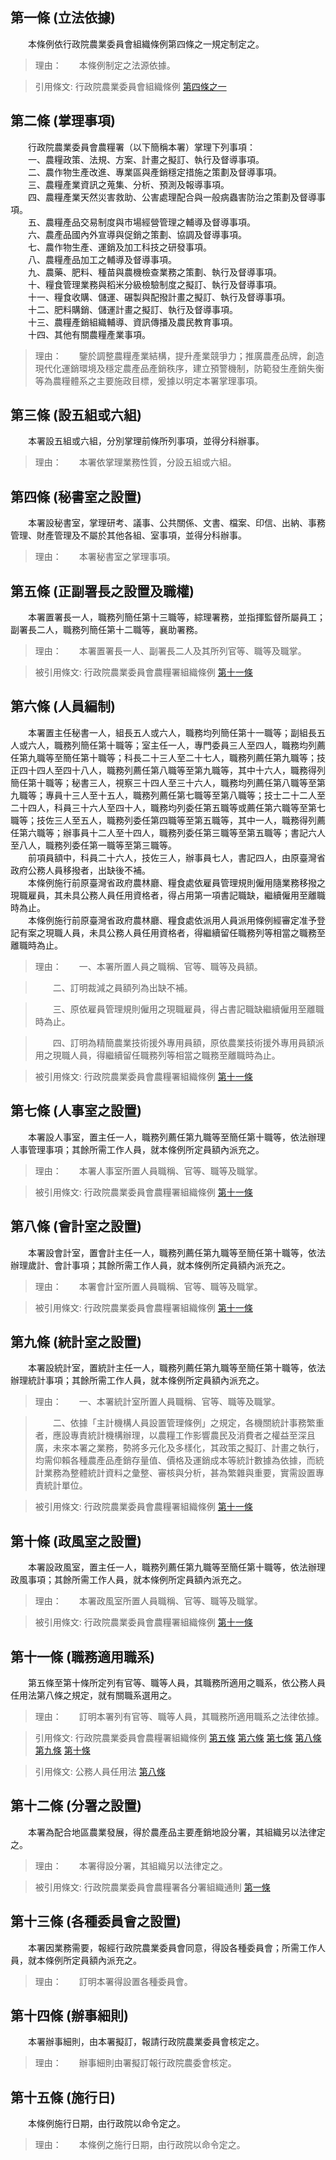 第一條 (立法依據)
-----------------
　　本條例依行政院農業委員會組織條例第四條之一規定制定之。  
> 理由：　　本條例制定之法源依據。

> 引用條文: 行政院農業委員會組織條例 [第四條之一](1031#第四條之一)



第二條 (掌理事項)
-----------------
　　行政院農業委員會農糧署（以下簡稱本署）掌理下列事項：  
　　一、農糧政策、法規、方案、計畫之擬訂、執行及督導事項。  
　　二、農作物生產改進、專業區與產銷穩定措施之策劃及督導事項。  
　　三、農糧產業資訊之蒐集、分析、預測及報導事項。  
　　四、農糧產業天然災害救助、公害處理配合與一般病蟲害防治之策劃及督導事項。  
　　五、農糧產品交易制度與市場經營管理之輔導及督導事項。  
　　六、農產品國內外宣導與促銷之策劃、協調及督導事項。  
　　七、農作物生產、運銷及加工科技之研發事項。  
　　八、農糧產品加工之輔導及督導事項。  
　　九、農藥、肥料、種苗與農機檢查業務之策劃、執行及督導事項。  
　　十、糧食管理業務與稻米分級檢驗制度之擬訂、執行及督導事項。  
　　十一、糧食收購、儲運、碾製與配撥計畫之擬訂、執行及督導事項。  
　　十二、肥料購銷、儲運計畫之擬訂、執行及督導事項。  
　　十三、農糧產銷組織輔導、資訊傳播及農民教育事項。  
　　十四、其他有關農糧產業事項。  
> 理由：　　鑒於調整農糧產業結構，提升產業競爭力；推廣農產品牌，創造現代化運銷環境及穩定農產品產銷秩序，建立預警機制，防範發生產銷失衡等為農糧體系之主要施政目標，爰據以明定本署掌理事項。



第三條 (設五組或六組)
---------------------
　　本署設五組或六組，分別掌理前條所列事項，並得分科辦事。  
> 理由：　　本署依掌理業務性質，分設五組或六組。



第四條 (秘書室之設置)
---------------------
　　本署設秘書室，掌理研考、議事、公共關係、文書、檔案、印信、出納、事務管理、財產管理及不屬於其他各組、室事項，並得分科辦事。  
> 理由：　　本署秘書室之掌理事項。



第五條 (正副署長之設置及職權)
-----------------------------
　　本署置署長一人，職務列簡任第十三職等，綜理署務，並指揮監督所屬員工；副署長二人，職務列簡任第十二職等，襄助署務。  
> 理由：　　本署置署長一人、副署長二人及其所列官等、職等及職掌。

> 被引用條文: 行政院農業委員會農糧署組織條例 [第十一條](3140#第十一條-職務適用職系)



第六條 (人員編制)
-----------------
　　本署置主任秘書一人，組長五人或六人，職務均列簡任第十一職等；副組長五人或六人，職務列簡任第十職等；室主任一人，專門委員三人至四人，職務均列薦任第九職等至簡任第十職等；科長二十三人至二十七人，職務列薦任第九職等；技正四十四人至四十八人，職務列薦任第八職等至第九職等，其中十六人，職務得列簡任第十職等；秘書三人，視察三十四人至三十六人，職務均列薦任第八職等至第九職等；專員十三人至十五人，職務列薦任第七職等至第八職等；技士二十二人至二十四人，科員三十六人至四十人，職務均列委任第五職等或薦任第六職等至第七職等；技佐三人至五人，職務列委任第四職等至第五職等，其中一人，職務得列薦任第六職等；辦事員十二人至十四人，職務列委任第三職等至第五職等；書記六人至八人，職務列委任第一職等至第三職等。  
　　前項員額中，科員二十六人，技佐三人，辦事員七人，書記四人，由原臺灣省政府公務人員移撥者，出缺後不補。  
　　本條例施行前原臺灣省政府農林廳、糧食處依雇員管理規則僱用隨業務移撥之現職雇員，其未具公務人員任用資格者，得占用第一項書記職缺，繼續僱用至離職時為止。  
　　本條例施行前原臺灣省政府農林廳、糧食處依派用人員派用條例經審定准予登記有案之現職人員，未具公務人員任用資格者，得繼續留任職務列等相當之職務至離職時為止。  
> 理由：　　一、本署所置人員之職稱、官等、職等及員額。

> 　　二、訂明裁減之員額列為出缺不補。

> 　　三、原依雇員管理規則僱用之現職雇員，得占書記職缺繼續僱用至離職時為止。

> 　　四、訂明為精簡農業技術援外專用員額，原依農業技術援外專用員額派用之現職人員，得繼續留任職務列等相當之職務至離職時為止。

> 被引用條文: 行政院農業委員會農糧署組織條例 [第十一條](3140#第十一條-職務適用職系)



第七條 (人事室之設置)
---------------------
　　本署設人事室，置主任一人，職務列薦任第九職等至簡任第十職等，依法辦理人事管理事項；其餘所需工作人員，就本條例所定員額內派充之。  
> 理由：　　本署人事室所置人員職稱、官等、職等及職掌。

> 被引用條文: 行政院農業委員會農糧署組織條例 [第十一條](3140#第十一條-職務適用職系)



第八條 (會計室之設置)
---------------------
　　本署設會計室，置會計主任一人，職務列薦任第九職等至簡任第十職等，依法辦理歲計、會計事項；其餘所需工作人員，就本條例所定員額內派充之。  
> 理由：　　本署會計室所置人員職稱、官等、職等及職掌。

> 被引用條文: 行政院農業委員會農糧署組織條例 [第十一條](3140#第十一條-職務適用職系)



第九條 (統計室之設置)
---------------------
　　本署設統計室，置統計主任一人，職務列薦任第九職等至簡任第十職等，依法辦理統計事項；其餘所需工作人員，就本條例所定員額內派充之。  
> 理由：　　一、本署統計室所置人員職稱、官等、職等及職掌。

> 　　二、依據「主計機構人員設置管理條例」之規定，各機關統計事務繁重者，應設專責統計機構辦理，以農糧工作影響農民及消費者之權益至深且廣，未來本署之業務，勢將多元化及多樣化，其政策之擬訂、計畫之執行，均需仰賴各種農產品產銷存量值、價格及運銷成本等統計數據為依據，而統計業務為整體統計資料之彙整、審核與分析，甚為繁雜與重要，實需設置專責統計單位。

> 被引用條文: 行政院農業委員會農糧署組織條例 [第十一條](3140#第十一條-職務適用職系)



第十條 (政風室之設置)
---------------------
　　本署設政風室，置主任一人，職務列薦任第九職等至簡任第十職等，依法辦理政風事項；其餘所需工作人員，就本條例所定員額內派充之。  
> 理由：　　本署政風室所置人員職稱、官等、職等及職掌。

> 被引用條文: 行政院農業委員會農糧署組織條例 [第十一條](3140#第十一條-職務適用職系)



第十一條 (職務適用職系)
-----------------------
　　第五條至第十條所定列有官等、職等人員，其職務所適用之職系，依公務人員任用法第八條之規定，就有關職系選用之。  
> 理由：　　訂明本署列有官等、職等人員，其職務所適用職系之法律依據。

> 引用條文: 行政院農業委員會農糧署組織條例 [第五條](3140#第五條-正副署長之設置及職權) [第六條](3140#第六條-人員編制) [第七條](3140#第七條-人事室之設置) [第八條](3140#第八條-會計室之設置) [第九條](3140#第九條-統計室之設置) [第十條](3140#第十條-政風室之設置)

> 引用條文: 公務人員任用法 [第八條](4617#第八條-職系說明書)



第十二條 (分署之設置)
---------------------
　　本署為配合地區農業發展，得於農產品主要產銷地設分署，其組織另以法律定之。  
> 理由：　　本署得設分署，其組織另以法律定之。

> 被引用條文: 行政院農業委員會農糧署各分署組織通則 [第一條](3141#第一條-立法依據)



第十三條 (各種委員會之設置)
---------------------------
　　本署因業務需要，報經行政院農業委員會同意，得設各種委員會；所需工作人員，就本條例所定員額內派充之。  
> 理由：　　訂明本署得設置各種委員會。



第十四條 (辦事細則)
-------------------
　　本署辦事細則，由本署擬訂，報請行政院農業委員會核定之。  
> 理由：　　辦事細則由署擬訂報行政院農委會核定。



第十五條 (施行日)
-----------------
　　本條例施行日期，由行政院以命令定之。  
> 理由：　　本條例之施行日期，由行政院以命令定之。
